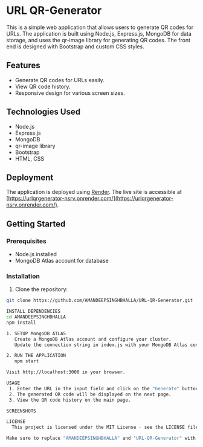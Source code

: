 # URL QR-Generator

This is a simple web application that allows users to generate QR codes for URLs. The application is built using Node.js, Express.js, MongoDB for data storage, and uses the qr-image library for generating QR codes. The front end is designed with Bootstrap and custom CSS styles.

## Features

- Generate QR codes for URLs easily.
- View QR code history.
- Responsive design for various screen sizes.

## Technologies Used

- Node.js
- Express.js
- MongoDB
- qr-image library
- Bootstrap
- HTML, CSS

## Deployment

The application is deployed using [Render](https://render.com/). The live site is accessible at [https://urlqrgenerator-nsrv.onrender.com/](https://urlqrgenerator-nsrv.onrender.com/).

## Getting Started

### Prerequisites

- Node.js installed
- MongoDB Atlas account for database

### Installation

1. Clone the repository:

```bash
git clone https://github.com/AMANDEEPSINGHBHALLA/URL-QR-Generator.git

INSTALL DEPENDENCIES
cd AMANDEEPSINGHBHALLA
npm install

1. SETUP MongoDB ATLAS
   Create a MongoDB Atlas account and configure your cluster.
   Update the connection string in index.js with your MongoDB Atlas connection string.

2. RUN THE APPLICATION
   npm start

Visit http://localhost:3000 in your browser.

USAGE
 1. Enter the URL in the input field and click on the "Generate" button.
 2. The generated QR code will be displayed on the next page.
 3. View the QR code history on the main page.

SCREENSHOTS

LICENSE
  This project is licensed under the MIT License - see the LICENSE file for details.

Make sure to replace "AMANDEEPSINGHBHALLA" and "URL-QR-Generator" with your GitHub username and repository name.



